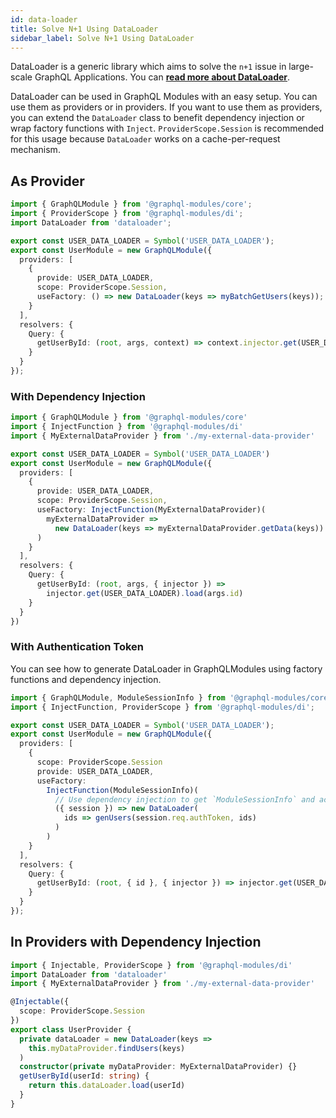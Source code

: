 ```yaml
---
id: data-loader
title: Solve N+1 Using DataLoader
sidebar_label: Solve N+1 Using DataLoader
---
```


DataLoader is a generic library which aims to solve the `n+1` issue in large-scale GraphQL Applications.
You can **[read more about DataLoader](https://github.com/facebook/dataloader)**.

DataLoader can be used in GraphQL Modules with an easy setup.
You can use them as providers or in providers.
If you want to use them as providers, you can extend the `DataLoader` class to benefit dependency injection or wrap factory functions with `Inject`.
`ProviderScope.Session` is recommended for this usage because `DataLoader` works on a cache-per-request mechanism.

## As Provider

```ts
import { GraphQLModule } from '@graphql-modules/core';
import { ProviderScope } from '@graphql-modules/di';
import DataLoader from 'dataloader';

export const USER_DATA_LOADER = Symbol('USER_DATA_LOADER');
export const UserModule = new GraphQLModule({
  providers: [
    {
      provide: USER_DATA_LOADER,
      scope: ProviderScope.Session,
      useFactory: () => new DataLoader(keys => myBatchGetUsers(keys));
    }
  ],
  resolvers: {
    Query: {
      getUserById: (root, args, context) => context.injector.get(USER_DATA_LOADER).load(args.id)
    }
  }
});
```

### With Dependency Injection

```ts
import { GraphQLModule } from '@graphql-modules/core'
import { InjectFunction } from '@graphql-modules/di'
import { MyExternalDataProvider } from './my-external-data-provider'

export const USER_DATA_LOADER = Symbol('USER_DATA_LOADER')
export const UserModule = new GraphQLModule({
  providers: [
    {
      provide: USER_DATA_LOADER,
      scope: ProviderScope.Session,
      useFactory: InjectFunction(MyExternalDataProvider)(
        myExternalDataProvider =>
          new DataLoader(keys => myExternalDataProvider.getData(keys))
      )
    }
  ],
  resolvers: {
    Query: {
      getUserById: (root, args, { injector }) =>
        injector.get(USER_DATA_LOADER).load(args.id)
    }
  }
})
```

### With Authentication Token

You can see how to generate DataLoader in GraphQLModules using factory functions and dependency injection.

```ts
import { GraphQLModule, ModuleSessionInfo } from '@graphql-modules/core';
import { InjectFunction, ProviderScope } from '@graphql-modules/di';

export const USER_DATA_LOADER = Symbol('USER_DATA_LOADER');
export const UserModule = new GraphQLModule({
  providers: [
    {
      scope: ProviderScope.Session
      provide: USER_DATA_LOADER,
      useFactory:
        InjectFunction(ModuleSessionInfo)(
          // Use dependency injection to get `ModuleSessionInfo` and access network session
          ({ session }) => new DataLoader(
            ids => genUsers(session.req.authToken, ids)
          )
        )
    }
  ],
  resolvers: {
    Query: {
      getUserById: (root, { id }, { injector }) => injector.get(USER_DATA_LOADER).load(id)
    }
  }
});
```

## In Providers with Dependency Injection

```ts
import { Injectable, ProviderScope } from '@graphql-modules/di'
import DataLoader from 'dataloader'
import { MyExternalDataProvider } from './my-external-data-provider'

@Injectable({
  scope: ProviderScope.Session
})
export class UserProvider {
  private dataLoader = new DataLoader(keys =>
    this.myDataProvider.findUsers(keys)
  )
  constructor(private myDataProvider: MyExternalDataProvider) {}
  getUserById(userId: string) {
    return this.dataLoader.load(userId)
  }
}
```
